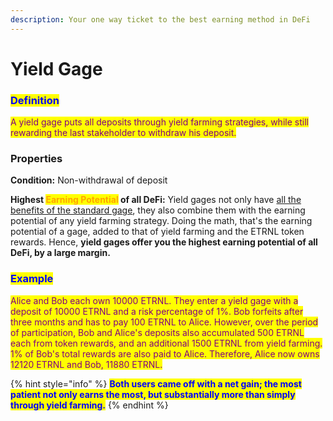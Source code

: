 ```yaml
---
description: Your one way ticket to the best earning method in DeFi
---
```


# Yield Gage

### <mark style="color:blue;">Definition</mark>

<mark style="color:purple;">A yield gage puts all deposits through yield farming strategies, while still rewarding the last stakeholder to withdraw his deposit.</mark>

### Properties

**Condition:** Non-withdrawal of deposit

**Highest **<mark style="color:orange;">**Earning Potential**</mark>** of all DeFi:** Yield gages not only have [all the benefits of the standard gage](standard-gage.md#properties), they also combine them with the earning potential of any yield farming strategy. Doing the math, that's the earning potential of a gage, added to that of yield farming and the ETRNL token rewards. Hence, **yield gages offer you the highest earning potential of all DeFi, by a large margin.**

### <mark style="color:blue;">**Example**</mark>

<mark style="color:purple;">Alice and Bob each own 10000 ETRNL. They enter a yield gage with a deposit of 10000 ETRNL and a risk percentage of 1%. Bob forfeits after three months and has to pay 100 ETRNL to Alice. However, over the period of participation, Bob and Alice's deposits also accumulated 500 ETRNL each from token rewards, and an additional 1500 ETRNL from yield farming. 1% of Bob's total rewards are also paid to Alice. Therefore, Alice now owns 12120 ETRNL and Bob, 11880 ETRNL.</mark>

{% hint style="info" %}
<mark style="color:blue;">**Both users came off with a net gain; the most patient not only earns the most, but substantially more than simply through yield farming.**</mark>
{% endhint %}
